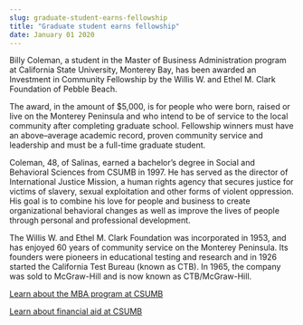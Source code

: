 ```yaml
---
slug: graduate-student-earns-fellowship
title: "Graduate student earns fellowship"
date: January 01 2020
---
```


  
<p>
  Billy Coleman, a student in the Master of Business Administration program at
  California State University, Monterey Bay, has been awarded an Investment in
  Community Fellowship by the Willis W. and Ethel M. Clark Foundation of Pebble
  Beach.
</p>
<p>
  The award, in the amount of $5,000, is for people who were born, raised or
  live on the Monterey Peninsula and who intend to be of service to the local
  community after completing graduate school. Fellowship winners must have an
  above–average academic record, proven community service and leadership and
  must be a full-time graduate student.
</p>
<p>
  Coleman, 48, of Salinas, earned a bachelor’s degree in Social and Behavioral
  Sciences from CSUMB in 1997. He has served as the director of International
  Justice Mission, a human rights agency that secures justice for victims of
  slavery, sexual exploitation and other forms of violent oppression. His goal
  is to combine his love for people and business to create organizational
  behavioral changes as well as improve the lives of people through personal and
  professional development.
</p>
<p>
  The Willis W. and Ethel M. Clark Foundation was incorporated in 1953, and has
  enjoyed 60 years of community service on the Monterey Peninsula. Its founders
  were pioneers in educational testing and research and in 1926 started the
  California Test Bureau (known as CTB). In 1965, the company was sold to
  McGraw-Hill and is now known as CTB/McGraw-Hill.
</p>
<p><a href="https://emba.csumb.edu/">Learn about the MBA program at CSUMB</a></p>
<p>
  <a href="https://financialaid.csumb.edu/financial-aid-home"
    >Learn about financial aid at CSUMB</a
  >
</p>
<p></p>
 
